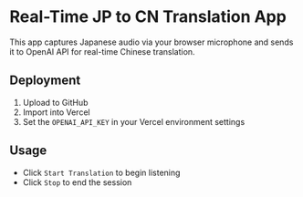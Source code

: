 
# Real-Time JP to CN Translation App

This app captures Japanese audio via your browser microphone and sends it to OpenAI API for real-time Chinese translation. 

## Deployment

1. Upload to GitHub
2. Import into Vercel
3. Set the `OPENAI_API_KEY` in your Vercel environment settings

## Usage

- Click `Start Translation` to begin listening
- Click `Stop` to end the session
